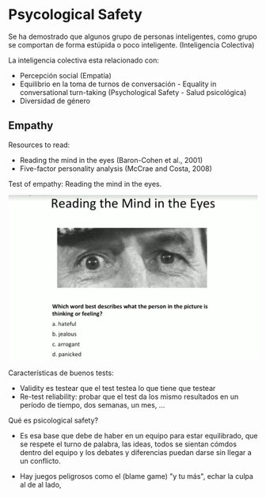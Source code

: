 Psycological Safety
===================

Se ha demostrado que algunos grupo de personas inteligentes, como grupo se comportan de forma estúpida o poco inteligente. (Inteligencia Colectiva)

La inteligencia colectiva esta relacionado con:
  - Percepción social (Empatía)
  - Equilibrio en la toma de turnos de conversación - Equality in conversational turn-taking (Psychological Safety - Salud psicológica)
  - Diversidad de género

Empathy
-------

Resources to read:
- Reading the mind in the eyes (Baron-Cohen et al., 2001)
- Five-factor personality analysis (McCrae and Costa, 2008)

Test of empathy: Reading the mind in the eyes.

![test_empathy_1](test_empathy_1.png)

Características de buenos tests:
- Validity es testear que el test testea lo que tiene que testear
- Re-test reliability: probar que el test da los mismo resultados en un período de tiempo, dos semanas, un mes, ...


Qué es psicological safety?

- Es esa base que debe de haber en un equipo para estar equilibrado, que se respete el turno de palabra, las ideas, todos se sientan cómdos dentro del equipo y los debates y diferencias puedan darse sin llegar a un conflicto.

- Hay juegos peligrosos como el (blame game) "y tu más", echar la culpa al de al lado,  
